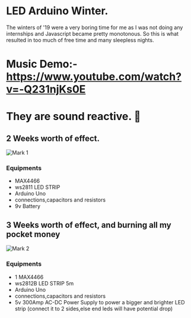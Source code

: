# LED Arduino Winter.

The winters of '19 were a very boring time for me as I was not doing any internships and Javascript became pretty monotonous.
So this is what resulted in too much of free time and many sleepless nights.

# Music Demo:- https://www.youtube.com/watch?v=-Q231njKs0E

# They are sound reactive. :tada:

## 2 Weeks worth of effect.

![Mark 1](https://media.giphy.com/media/jOsoHv8FrKXoK36Dxf/giphy.gif)

### Equipments

- MAX4466
- ws2811 LED STRIP
- Arduino Uno
- connections,capacitors and resistors
- 9v Battery

## 3 Weeks worth of effect, and burning all my pocket money

![Mark 2](https://media.giphy.com/media/Qa47tAjbn0E2W2373L/giphy.gif)

### Equipments

- 1 MAX4466
- ws2812B LED STRIP 5m
- Arduino Uno
- connections,capacitors and resistors
- 5v 300Amp AC-DC Power Supply to power a bigger and brighter LED strip (connect it to 2 sides,else end leds will have potential drop)
